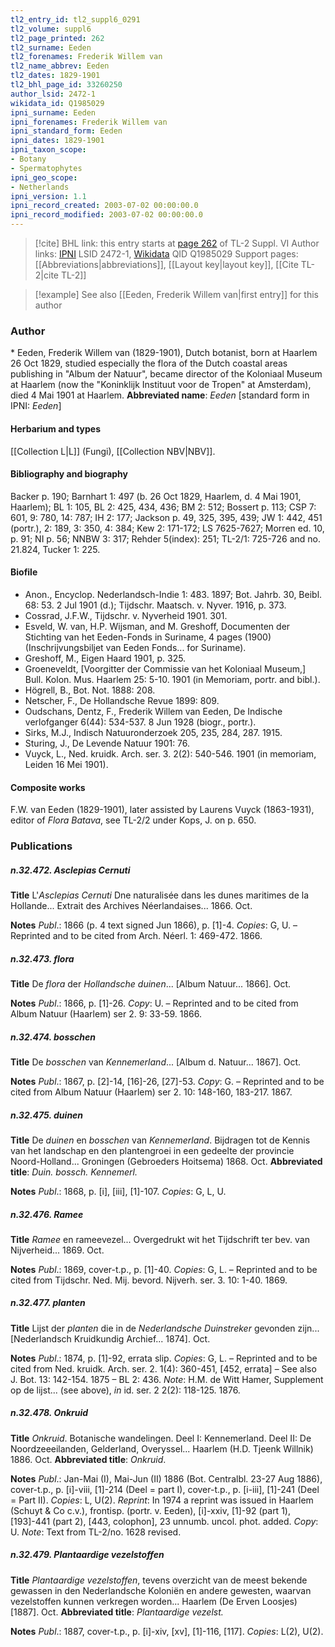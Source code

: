 ```yaml
---
tl2_entry_id: tl2_suppl6_0291
tl2_volume: suppl6
tl2_page_printed: 262
tl2_surname: Eeden
tl2_forenames: Frederik Willem van
tl2_name_abbrev: Eeden
tl2_dates: 1829-1901
tl2_bhl_page_id: 33260250
author_lsid: 2472-1
wikidata_id: Q1985029
ipni_surname: Eeden
ipni_forenames: Frederik Willem van
ipni_standard_form: Eeden
ipni_dates: 1829-1901
ipni_taxon_scope: 
- Botany
- Spermatophytes
ipni_geo_scope: 
- Netherlands
ipni_version: 1.1
ipni_record_created: 2003-07-02 00:00:00.0
ipni_record_modified: 2003-07-02 00:00:00.0
---
```


> [!cite] BHL link: this entry starts at [page 262](https://www.biodiversitylibrary.org/page/33260250) of TL-2 Suppl. VI
> Author links: [IPNI](https://www.ipni.org/a/2472-1) LSID 2472-1, [Wikidata](https://www.wikidata.org/wiki/Q1985029) QID Q1985029
> Support pages: [[Abbreviations|abbreviations]], [[Layout key|layout key]], [[Cite TL-2|cite TL-2]]

> [!example] See also [[Eeden, Frederik Willem van|first entry]] for this author

### Author

\* Eeden, Frederik Willem van (1829-1901), Dutch botanist, born at Haarlem 26 Oct 1829, studied especially the flora of the Dutch coastal areas publishing in "Album der Natuur", became director of the Koloniaal Museum at Haarlem (now the "Koninklijk Instituut voor de Tropen" at Amsterdam), died 4 Mai 1901 at Haarlem. 
**Abbreviated name**: *Eeden* \[standard form in IPNI: *Eeden*\]

#### Herbarium and types

[[Collection L|L]] (Fungi), [[Collection NBV|NBV]].

#### Bibliography and biography

Backer p. 190; Barnhart 1: 497 (b. 26 Oct 1829, Haarlem, d. 4 Mai 1901, Haarlem); BL 1: 105, BL 2: 425, 434, 436; BM 2: 512; Bossert p. 113; CSP 7: 601, 9: 780, 14: 787; IH 2: 177; Jackson p. 49, 325, 395, 439; JW 1: 442, 451 (portr.), 2: 189, 3: 350, 4: 384; Kew 2: 171-172; LS 7625-7627; Morren ed. 10, p. 91; NI p. 56; NNBW 3: 317; Rehder 5(index): 251; TL-2/1: 725-726 and no. 21.824, Tucker 1: 225.

#### Biofile

- Anon., Encyclop. Nederlandsch-Indie 1: 483. 1897; Bot. Jahrb. 30, Beibl. 68: 53. 2 Jul 1901 (d.); Tijdschr. Maatsch. v. Nyver. 1916, p. 373.
- Cossrad, J.F.W., Tijdschr. v. Nyverheid 1901. 301.
- Esveld, W. van, H.P. Wijsman, and M. Greshoff, Documenten der Stichting van het Eeden-Fonds in Suriname, 4 pages (1900) (Inschrijvungsbiljet van Eeden Fonds... for Suriname).
- Greshoff, M., Eigen Haard 1901, p. 325.
- Groeneveldt, \[Voorgitter der Commissie van het Koloniaal Museum,\] Bull. Kolon. Mus. Haarlem 25: 5-10. 1901 (in Memoriam, portr. and bibl.).
- Högrell, B., Bot. Not. 1888: 208.
- Netscher, F., De Hollandsche Revue 1899: 809.
- Oudschans, Dentz, F., Frederik Willem van Eeden, De Indische verlofganger 6(44): 534-537. 8 Jun 1928 (biogr., portr.).
- Sirks, M.J., Indisch Natuuronderzoek 205, 235, 284, 287. 1915.
- Sturing, J., De Levende Natuur 1901: 76.
- Vuyck, L., Ned. kruidk. Arch. ser. 3. 2(2): 540-546. 1901 (in memoriam, Leiden 16 Mei 1901).

#### Composite works

F.W. van Eeden (1829-1901), later assisted by Laurens Vuyck (1863-1931), editor of *Flora Batava*, see TL-2/2 under Kops, J. on p. 650.

### Publications

##### n.32.472. Asclepias Cernuti

**Title**
L'*Asclepias Cernuti* Dne naturalisée dans les dunes maritimes de la Hollande... Extrait des Archives Néerlandaises... 1866. Oct.

**Notes**
*Publ*.: 1866 (p. 4 text signed Jun 1866), p. \[1\]-4. *Copies*: G, U. – Reprinted and to be cited from Arch. Néerl. 1: 469-472. 1866.

##### n.32.473. flora

**Title**
De *flora* der *Hollandsche duinen*... \[Album Natuur... 1866\]. Oct.

**Notes**
*Publ*.: 1866, p. \[1\]-26. *Copy*: U. – Reprinted and to be cited from Album Natuur (Haarlem) ser 2. 9: 33-59. 1866.

##### n.32.474. bosschen

**Title**
De *bosschen* van *Kennemerland*... \[Album d. Natuur... 1867\]. Oct.

**Notes**
*Publ*.: 1867, p. \[2\]-14, \[16\]-26, \[27\]-53. *Copy*: G. – Reprinted and to be cited from Album Natuur (Haarlem) ser 2. 10: 148-160, 183-217. 1867.

##### n.32.475. duinen

**Title**
De *duinen* en *bosschen* van *Kennemerland*. Bijdragen tot de Kennis van het landschap en den plantengroei in een gedeelte der provincie Noord-Holland... Groningen (Gebroeders Hoitsema) 1868. Oct.
**Abbreviated title**: *Duin. bossch. Kennemerl.*

**Notes**
*Publ*.: 1868, p. \[i\], \[iii\], \[1\]-107. *Copies*: G, L, U.

##### n.32.476. Ramee

**Title**
*Ramee* en rameevezel... Overgedrukt wit het Tijdschrift ter bev. van Nijverheid... 1869. Oct.

**Notes**
*Publ*.: 1869, cover-t.p., p. \[1\]-40. *Copies*: G, L. – Reprinted and to be cited from Tijdschr. Ned. Mij. bevord. Nijverh. ser. 3. 10: 1-40. 1869.

##### n.32.477. planten

**Title**
Lijst der *planten* die in de *Nederlandsche Duinstreker* gevonden zijn... \[Nederlandsch Kruidkundig Archief... 1874\]. Oct.

**Notes**
*Publ*.: 1874, p. \[1\]-92, errata slip. *Copies*: G, L. – Reprinted and to be cited from Ned. kruidk. Arch. ser. 2. 1(4): 360-451, \[452, errata\] – See also J. Bot. 13: 142-154. 1875 – BL 2: 436.
*Note*: H.M. de Witt Hamer, Supplement op de lijst... (see above), *in* id. ser. 2 2(2): 118-125. 1876.

##### n.32.478. Onkruid

**Title**
*Onkruid*. Botanische wandelingen. Deel I: Kennemerland. Deel II: De Noordzeeeilanden, Gelderland, Overyssel... Haarlem (H.D. Tjeenk Willnik) 1886. Oct.
**Abbreviated title**: *Onkruid*.

**Notes**
*Publ*.: Jan-Mai (I), Mai-Jun (II) 1886 (Bot. Centralbl. 23-27 Aug 1886), cover-t.p., p. \[i\]-viii, \[1\]-214 (Deel = part I), cover-t.p., p. \[i-iii\], \[1\]-241 (Deel = Part II). *Copies*: L, U(2).
*Reprint*: In 1974 a reprint was issued in Haarlem (Schuyt & Co c.v.), frontisp. (portr. v. Eeden), \[i\]-xxiv, \[1\]-92 (part 1), \[193\]-441 (part 2), \[443, colophon\], 23 unnumb. uncol. phot. added. *Copy*: U.
*Note*: Text from TL-2/no. 1628 revised.

##### n.32.479. Plantaardige vezelstoffen

**Title**
*Plantaardige vezelstoffen*, tevens overzicht van de meest bekende gewassen in den Nederlandsche Koloniën en andere gewesten, waarvan vezelstoffen kunnen verkregen worden... Haarlem (De Erven Loosjes) \[1887\]. Oct.
**Abbreviated title**: *Plantaardige vezelst.*

**Notes**
*Publ*.: 1887, cover-t.p., p. \[i\]-xiv, \[xv\], \[1\]-116, \[117\]. *Copies*: L(2), U(2).


